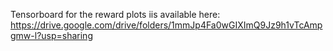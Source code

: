 Tensorboard for the reward plots iis available here: https://drive.google.com/drive/folders/1mmJp4Fa0wGIXImQ9Jz9h1vTcAmpgmw-l?usp=sharing
